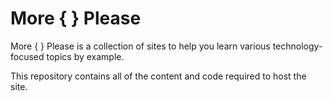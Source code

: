 # More { } Please

More { } Please is a collection of sites to help you learn various technology-focused topics by example.

This repository contains all of the content and code required to host the site.
